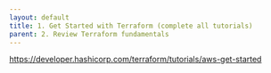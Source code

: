 ```yaml
---
layout: default
title: 1. Get Started with Terraform (complete all tutorials)
parent: 2. Review Terraform fundamentals
---
```


https://developer.hashicorp.com/terraform/tutorials/aws-get-started
